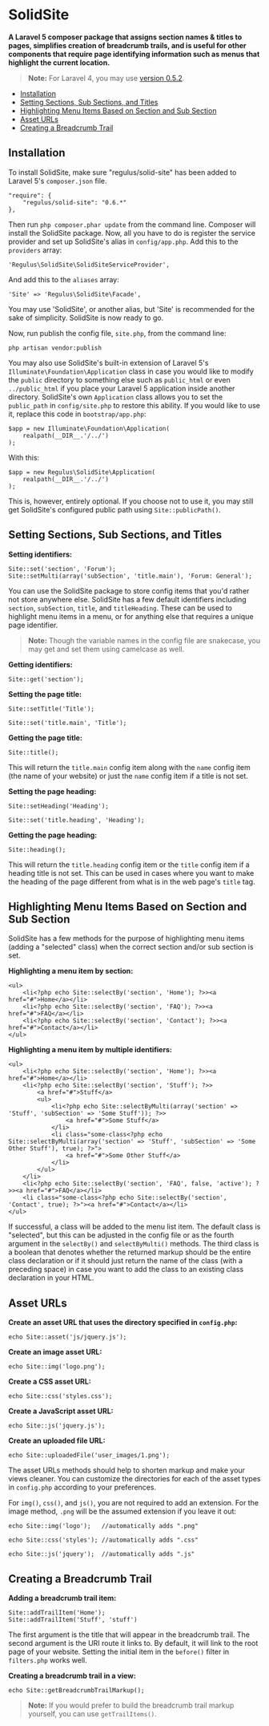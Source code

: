 SolidSite
=========

**A Laravel 5 composer package that assigns section names & titles to pages, simplifies creation of breadcrumb trails, and is useful for other components that require page identifying information such as menus that highlight the current location.**

> **Note:** For Laravel 4, you may use <a href="https://github.com/Regulus343/SolidSite/tree/v0.5.2">version 0.5.2</a>.

- [Installation](#installation)
- [Setting Sections, Sub Sections, and Titles](#setting-identifiers)
- [Highlighting Menu Items Based on Section and Sub Section](#highlighting-menu-items)
- [Asset URLs](#asset-urls)
- [Creating a Breadcrumb Trail](#creating-breadcrumb-trail)

<a name="installation"></a>
## Installation

To install SolidSite, make sure "regulus/solid-site" has been added to Laravel 5's `composer.json` file.

	"require": {
		"regulus/solid-site": "0.6.*"
	},

Then run `php composer.phar update` from the command line. Composer will install the SolidSite package. Now, all you have to do is register the service provider and set up SolidSite's alias in `config/app.php`. Add this to the `providers` array:

	'Regulus\SolidSite\SolidSiteServiceProvider',

And add this to the `aliases` array:

	'Site' => 'Regulus\SolidSite\Facade',

You may use 'SolidSite', or another alias, but 'Site' is recommended for the sake of simplicity. SolidSite is now ready to go.

Now, run publish the config file, `site.php`, from the command line:

	php artisan vendor:publish

You may also use SolidSite's built-in extension of Laravel 5's `Illuminate\Foundation\Application` class in case you would like to modify the `public` directory to something else such as `public_html` or even `../public_html` if you place your Laravel 5 application inside another directory. SolidSite's own `Application` class allows you to set the `public_path` in `config/site.php` to restore this ability. If you would like to use it, replace this code in `bootstrap/app.php`:

	$app = new Illuminate\Foundation\Application(
		realpath(__DIR__.'/../')
	);

With this:

	$app = new Regulus\SolidSite\Application(
		realpath(__DIR__.'/../')
	);

This is, however, entirely optional. If you choose not to use it, you may still get SolidSite's configured public path using `Site::publicPath()`.

<a name="setting-identifiers"></a>
## Setting Sections, Sub Sections, and Titles

**Setting identifiers:**

	Site::set('section', 'Forum');
	Site::setMulti(array('subSection', 'title.main'), 'Forum: General');

You can use the SolidSite package to store config items that you'd rather not store anywhere else. SolidSite has a few default identifiers including `section`, `subSection`, `title`, and `titleHeading`. These can be used to highlight menu items in a menu, or for anything else that requires a unique page identifier.

> **Note:** Though the variable names in the config file are snakecase, you may get and set them using camelcase as well.

**Getting identifiers:**

	Site::get('section');

**Setting the page title:**

	Site::setTitle('Title');

	Site::set('title.main', 'Title');

**Getting the page title:**

	Site::title();

This will return the `title.main` config item along with the `name` config item (the name of your website) or just the `name` config item if a title is not set.

**Setting the page heading:**

	Site::setHeading('Heading');

	Site::set('title.heading', 'Heading');

**Getting the page heading:**

	Site::heading();

This will return the `title.heading` config item or the `title` config item if a heading title is not set. This can be used in cases where you want to make the heading of the page different from what is in the web page's `title` tag.

<a name="highlighting-menu-items"></a>
## Highlighting Menu Items Based on Section and Sub Section

SolidSite has a few methods for the purpose of highlighting menu items (adding a "selected" class) when the correct section and/or sub section is set.

**Highlighting a menu item by section:**

	<ul>
		<li<?php echo Site::selectBy('section', 'Home'); ?>><a href="#">Home</a></li>
		<li<?php echo Site::selectBy('section', 'FAQ'); ?>><a href="#">FAQ</a></li>
		<li<?php echo Site::selectBy('section', 'Contact'); ?>><a href="#">Contact</a></li>
	</ul>

**Highlighting a menu item by multiple identifiers:**

	<ul>
		<li<?php echo Site::selectBy('section', 'Home'); ?>><a href="#">Home</a></li>
		<li<?php echo Site::selectBy('section', 'Stuff'); ?>>
			<a href="#">Stuff</a>
			<ul>
				<li<?php echo Site::selectByMulti(array('section' => 'Stuff', 'subSection' => 'Some Stuff')); ?>>
					<a href="#">Some Stuff</a>
				</li>
				<li class="some-class<?php echo Site::selectByMulti(array('section' => 'Stuff', 'subSection' => 'Some Other Stuff'), true); ?>">
					<a href="#">Some Other Stuff</a>
				</li>
			</ul>
		</li>
		<li<?php echo Site::selectBy('section', 'FAQ', false, 'active'); ?>><a href="#">FAQ</a></li>
		<li class="some-class<?php echo Site::selectBy('section', 'Contact', true); ?>"><a href="#">Contact</a></li>
	</ul>

If successful, a class will be added to the menu list item. The default class is "selected", but this can be adjusted in the config file or as the fourth argument in the `selectBy()` and `selectByMulti()` methods. The third class is a boolean that denotes whether the returned markup should be the entire class declaration or if it should just return the name of the class (with a preceding space) in case you want to add the class to an existing class declaration in your HTML.

<a name="asset-urls"></a>
## Asset URLs

**Create an asset URL that uses the directory specified in `config.php`:**

	echo Site::asset('js/jquery.js');

**Create an image asset URL:**

	echo Site::img('logo.png');

**Create a CSS asset URL:**

	echo Site::css('styles.css');

**Create a JavaScript asset URL:**

	echo Site::js('jquery.js');

**Create an uploaded file URL:**

	echo Site::uploadedFile('user_images/1.png');

The asset URLs methods should help to shorten markup and make your views cleaner. You can customize the directories for each of the asset types in `config.php` according to your preferences.

For `img()`, `css()`, and `js()`, you are not required to add an extension. For the image method, `.png` will be the assumed extension if you leave it out:

	echo Site::img('logo');   //automatically adds ".png"

	echo Site::css('styles'); //automatically adds ".css"

	echo Site::js('jquery');  //automatically adds ".js"

<a name="creating-breadcrumb-trail"></a>
## Creating a Breadcrumb Trail

**Adding a breadcrumb trail item:**

	Site::addTrailItem('Home');
	Site::addTrailItem('Stuff', 'stuff')

The first argument is the title that will appear in the breadcrumb trail. The second argument is the URI route it links to. By default, it will link to the root page of your website. Setting the initial item in the `before()` filter in `filters.php` works well.

**Creating a breadcrumb trail in a view:**

	echo Site::getBreadcrumbTrailMarkup();

> **Note:** If you would prefer to build the breadcrumb trail markup yourself, you can use `getTrailItems()`.